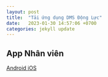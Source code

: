 ```yaml
---
layout: post
title:  "Tải ứng dụng DMS Động Lực"
date:   2023-01-30 14:57:06 +0700
categories: jekyll update
---
```



<link rel="stylesheet" href="https://cdnjs.cloudflare.com/ajax/libs/twitter-bootstrap/4.6.1/css/bootstrap.min.css" integrity="sha512-T584yQ/tdRR5QwOpfvDfVQUidzfgc2339Lc8uBDtcp/wYu80d7jwBgAxbyMh0a9YM9F8N3tdErpFI8iaGx6x5g==" crossorigin="anonymous" referrerpolicy="no-referrer" />

## App Nhân viên


<div class="d-flex justify-content-center">
<a role="button" class="btn btn-primary mx-2 my-4" href="https://github.com/truesight-team/dongluc-apps/releases/download/dev/DongLucNhanVien.apk">
  Android
</a>

<a role="button" class="btn btn-primary mx-2 my-4" href="itms-services:///?action=download-manifest&url=https://dongluc-apps.truesight.asia/downloads/vinaseed-staff.plist">
  iOS
</a>
</div>
